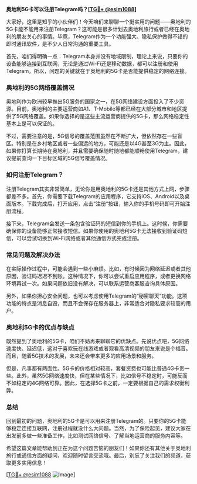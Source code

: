 **奥地利5G卡可以注册Telegram吗？[[TG💪+ @esim1088](https://t.me/s/esim1088)]**

大家好，这里是知乎的小伙伴们！今天咱们来聊聊一个挺实用的问题——奥地利的5G卡能不能用来注册Telegram？这可能是很多计划去奥地利旅行或者已经在奥地利的朋友关心的事情。毕竟，Telegram作为一个功能强大、隐私保护做得不错的即时通讯软件，是不少人日常沟通的重要工具。

首先，咱们得明确一点：Telegram本身并没有地域限制，理论上来说，只要你的设备能够连接到互联网，无论是通过Wi-Fi还是移动数据，都可以注册和使用Telegram。所以，问题的关键就在于奥地利的5G卡是否能提供稳定的网络连接。

### 奥地利的5G网络覆盖情况

奥地利作为欧洲较早推出5G服务的国家之一，在5G网络建设方面投入了不少资源。目前，奥地利的主要运营商如A1、T-Mobile等都已经在大部分城市和地区提供了5G网络覆盖。如果你选择的是这些主流运营商提供的5G卡，那么网络稳定性基本上是可以保证的。

不过，需要注意的是，5G信号的覆盖范围虽然在不断扩大，但依然存在一些盲区。特别是在乡村地区或者一些偏远的地方，可能还是以4G甚至3G为主。因此，如果你打算长期待在奥地利，并且需要确保随时随地都能顺畅使用Telegram，建议提前查询一下目标区域的5G信号覆盖情况。

### 如何注册Telegram？

注册Telegram其实非常简单，无论你是用奥地利的5G卡还是其他方式上网，步骤都差不多。首先，你需要下载Telegram的应用程序，它支持iOS、Android以及桌面版本。下载完成后，打开应用，点击“注册”按钮，输入你的手机号码即可开始注册流程。

接下来，Telegram会发送一条包含验证码的短信到你的手机上。这时候，你需要确保你的设备能够正常接收短信。如果你使用的奥地利5G卡无法接收到验证码短信，可以尝试切换到Wi-Fi网络或者其他通信方式完成注册。

### 常见问题及解决办法

在实际操作过程中，可能会遇到一些小麻烦。比如，有时候因为网络延迟或者其他原因，验证码迟迟不到账。这种情况下，你可以尝试重启应用程序，或者更换网络环境再试一次。如果问题依旧没有解决，可以联系运营商客服咨询具体原因。

另外，如果你担心安全问题，也可以考虑使用Telegram的“秘密聊天”功能。这项功能的特点是消息自毁，而且不会保存在服务器上，非常适合对隐私要求较高的用户。

### 奥地利5G卡的优点与缺点

既然提到了奥地利的5G卡，咱们不妨再来聊聊它的优缺点。先说优点吧，5G网络速度快、延迟低，这对于喜欢玩在线游戏或者观看高清视频的朋友来说是个福音。而且，随着5G技术的发展，未来还会带来更多的应用场景和服务。

但是，凡事都有两面性。5G卡的价格相对较高，套餐资费也可能比普通4G卡贵一些。此外，虽然5G网络速度快，但在某些情况下，比如信号不稳定时，可能反而不如稳定的4G网络可靠。因此，在选择5G卡之前，一定要根据自己的需求权衡利弊。

### 总结

回到最初的问题，奥地利的5G卡是可以用来注册Telegram的。只要你的5G卡能够稳定连接互联网，注册过程就没什么大问题。当然，为了保险起见，建议大家在出发前多做一些准备工作，比如测试网络信号、了解当地运营商的服务内容等。

希望这篇文章能帮助到正在为这个问题苦恼的朋友们！如果你还有其他关于奥地利旅行或通信方面的疑问，欢迎随时留言交流哦。最后，别忘了关注我们的频道，获取更多实用信息！

[[TG💪+ @esim1088](https://t.me/s/esim1088) ![Image](https://i.postimg.cc/4NQfJmqS/Snipaste-2025-05-13-00-14-12.png)]